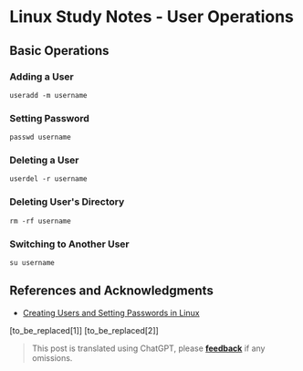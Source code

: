 # Linux Study Notes - User Operations

## Basic Operations

### Adding a User

```shell
useradd -m username
```

### Setting Password

```shell
passwd username
```

### Deleting a User

```shell
userdel -r username
```

### Deleting User's Directory

```shell
rm -rf username
```

### Switching to Another User

```shell
su username
```

## References and Acknowledgments

- [Creating Users and Setting Passwords in Linux](https://blog.csdn.net/li_101357/article/details/69367457)

[to_be_replaced[1]]
[to_be_replaced[2]]

> This post is translated using ChatGPT, please [**feedback**](https://github.com/linyuxuanlin/Wiki_MkDocs/issues/new) if any omissions.